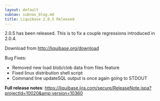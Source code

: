 ```yaml
---
layout: default
subnav: subnav_blog.md
title: Liquibase 2.0.5 Released
---
```



2.0.5 has been released. This is to fix a couple regressions introduced in 2.0.4.


Download from <a href="http://liquibase.org/download">http://liquibase.org/download</a>


Bug Fixes:


- Removed new load blob/clob data from files feature
- Fixed linux distribution shell script
- Command line updateSQL output is once again going to STDOUT

**Full release notes**: <a href="https://liquibase.jira.com/secure/ReleaseNote.jspa?projectId=10020&amp;version=10360">https://liquibase.jira.com/secure/ReleaseNote.jspa?projectId=10020&amp;version=10360</a>

